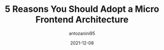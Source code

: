 ---
author: antozanini95
date: 2021-12-08
permalink: false
publisher: sitepointdotcom
tags:
  - micro-frontends
target_url: https://www.sitepoint.com/micro-frontend-architecture-benefits/
title: 5 Reasons You Should Adopt a Micro Frontend Architecture
---